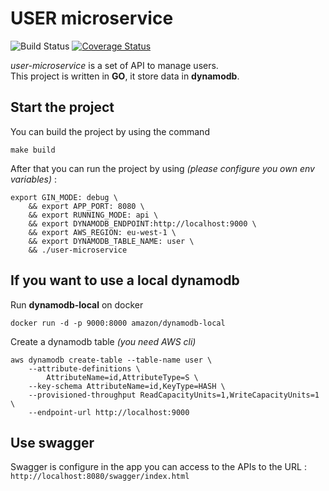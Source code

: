 # USER microservice
 ![Build Status](https://travis-ci.org/thomaspoignant/user-microservice.svg?branch=master) [![Coverage Status](https://coveralls.io/repos/github/thomaspoignant/user-microservice/badge.svg?branch=master)](https://coveralls.io/github/thomaspoignant/user-microservice?branch=dev)


*user-microservice* is a set of API to manage users.  
This project is written in **GO**, it store data in **dynamodb**.

## Start the project

You can build the project by using the command 
``` shell
make build
```
After that you can run the project by using _(please configure you own env variables)_ :
``` shell
export GIN_MODE: debug \
    && export APP_PORT: 8080 \
    && export RUNNING_MODE: api \
    && export DYNAMODB_ENDPOINT:http://localhost:9000 \
    && export AWS_REGION: eu-west-1 \
    && export DYNAMODB_TABLE_NAME: user \
    && ./user-microservice
```

## If you want to use a local dynamodb
Run **dynamodb-local** on docker 
```shell
docker run -d -p 9000:8000 amazon/dynamodb-local
```

Create a dynamodb table _(you need AWS cli)_
```shell
aws dynamodb create-table --table-name user \
    --attribute-definitions \
        AttributeName=id,AttributeType=S \
    --key-schema AttributeName=id,KeyType=HASH \
    --provisioned-throughput ReadCapacityUnits=1,WriteCapacityUnits=1 \
    --endpoint-url http://localhost:9000
```

## Use swagger
Swagger is configure in the app you can access to the APIs to the URL : ```http://localhost:8080/swagger/index.html```